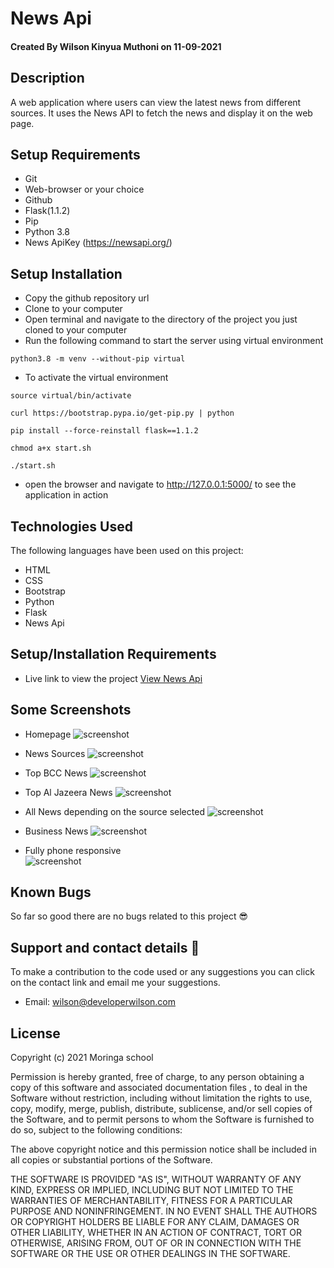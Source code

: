 # News Api

#### Created By Wilson Kinyua Muthoni on 11-09-2021

## Description

A web application where users can view the latest news from different sources. It uses the News API to fetch the news and display it on the web page.

## Setup Requirements

- Git
- Web-browser or your choice
- Github
- Flask(1.1.2)
- Pip
- Python 3.8
- News ApiKey (https://newsapi.org/)

## Setup Installation

- Copy the github repository url
- Clone to your computer
- Open terminal and navigate to the directory of the project you just cloned to your computer
- Run the following command to start the server using virtual environment

```
python3.8 -m venv --without-pip virtual
```

- To activate the virtual environment

```
source virtual/bin/activate
```

```
curl https://bootstrap.pypa.io/get-pip.py | python
```

```
pip install --force-reinstall flask==1.1.2
```

```
chmod a+x start.sh
```

```
./start.sh
```

- open the browser and navigate to http://127.0.0.1:5000/ to see the application in action

## Technologies Used

The following languages have been used on this project:

- HTML
- CSS
- Bootstrap
- Python
- Flask
- News Api

## Setup/Installation Requirements

- Live link to view the project <a target="_blank" href="https://hot-top-news.herokuapp.com/">View News Api</a>

## Some Screenshots

- Homepage
  <img src="./screenshots/1.png" alt="screenshot" />

- News Sources
  <img src="./screenshots/2.png" alt="screenshot" />

- Top BCC News
  <img src="./screenshots/3.png" alt="screenshot" />

- Top Al Jazeera News
  <img src="./screenshots/4.png" alt="screenshot" />

- All News depending on the source selected
  <img src="./screenshots/5.png" alt="screenshot" />

- Business News
  <img src="./screenshots/6.png" alt="screenshot" />

- Fully phone responsive
  <br>
  <img src="./screenshots/7.png" alt="screenshot" />

## Known Bugs

So far so good there are no bugs related to this project 😎

## Support and contact details 🙂

To make a contribution to the code used or any suggestions you can click on the contact link and email me your suggestions.

- Email: wilson@developerwilson.com

## License

Copyright (c) 2021 Moringa school

Permission is hereby granted, free of charge, to any person obtaining a copy
of this software and associated documentation files , to deal
in the Software without restriction, including without limitation the rights
to use, copy, modify, merge, publish, distribute, sublicense, and/or sell
copies of the Software, and to permit persons to whom the Software is
furnished to do so, subject to the following conditions:

The above copyright notice and this permission notice shall be included in all
copies or substantial portions of the Software.

THE SOFTWARE IS PROVIDED "AS IS", WITHOUT WARRANTY OF ANY KIND, EXPRESS OR
IMPLIED, INCLUDING BUT NOT LIMITED TO THE WARRANTIES OF MERCHANTABILITY,
FITNESS FOR A PARTICULAR PURPOSE AND NONINFRINGEMENT. IN NO EVENT SHALL THE
AUTHORS OR COPYRIGHT HOLDERS BE LIABLE FOR ANY CLAIM, DAMAGES OR OTHER
LIABILITY, WHETHER IN AN ACTION OF CONTRACT, TORT OR OTHERWISE, ARISING FROM,
OUT OF OR IN CONNECTION WITH THE SOFTWARE OR THE USE OR OTHER DEALINGS IN THE
SOFTWARE.

